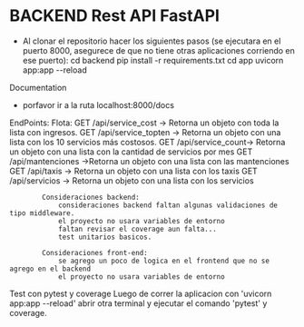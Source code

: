 # BACKEND Rest API FastAPI

- Al clonar el repositorio hacer los siguientes pasos (se ejecutara en el puerto 8000, asegurece de que no tiene otras aplicaciones corriendo en ese puerto):
  cd backend
  pip install -r requirements.txt
  cd app
  uvicorn app:app --reload

Documentation

- porfavor ir a la ruta localhost:8000/docs

EndPoints:
Flota:
GET /api/service_cost -> Retorna un objeto con toda la lista con ingresos.
GET /api/service_topten -> Retorna un objeto con una lista con los 10 servicios más costosos.
GET /api/service_count-> Retorna un objeto con una lista con la cantidad de servicios por mes
GET /api/mantenciones ->Retorna un objeto con una lista con las mantenciones
GET /api/taxis -> Retorna un objeto con una lista con los taxis
GET /api/servicios -> Retorna un objeto con una lista con los servicios

            Consideraciones backend:
                consideraciones backend faltan algunas validaciones de tipo middleware.
                el proyecto no usara variables de entorno
                faltan revisar el coverage aun falta...
                test unitarios basicos.

            Consideraciones front-end:
                se agrego un poco de logica en el frontend que no se agrego en el backend
                el proyecto no usara variables de entorno

Test con pytest y coverage
Luego de correr la aplicacion con 'uvicorn app:app --reload' abrir otra terminal y ejecutar el comando 'pytest' y coverage.
